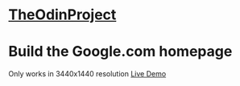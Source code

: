 # [TheOdinProject](https://www.theodinproject.com/)
# Build the Google.com homepage
Only works in 3440x1440 resolution
[Live Demo](https://alberinea.github.io/google-homepage/)
